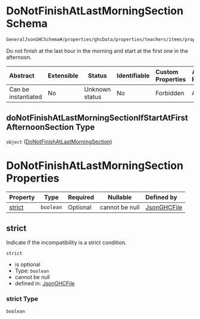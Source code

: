 # DoNotFinishAtLastMorningSection Schema

```txt
GeneralJsonGHCSchema#/properties/ghcData/properties/teachers/items/properties/settings/items/properties/incompatibilities/properties/doNotFinishAtLastMorningSectionIfStartAtFirstAfternoonSection
```

Do not finish at the last hour in the morning and start at the first one in the afternoon.


| Abstract            | Extensible | Status         | Identifiable | Custom Properties | Additional Properties | Access Restrictions | Defined In                                                         |
| :------------------ | ---------- | -------------- | ------------ | :---------------- | --------------------- | ------------------- | ------------------------------------------------------------------ |
| Can be instantiated | No         | Unknown status | No           | Forbidden         | Allowed               | none                | [ghc.schema.json\*](../out/ghc.schema.json "open original schema") |

## doNotFinishAtLastMorningSectionIfStartAtFirstAfternoonSection Type

`object` ([DoNotFinishAtLastMorningSection](ghc-properties-ghcdata-properties-teachers-teacher-properties-settings-periodsetting-properties-incompatibilities-properties-donotfinishatlastmorningsection-1.md))

# DoNotFinishAtLastMorningSection Properties

| Property          | Type      | Required | Nullable       | Defined by                                                                                                                                                                                                                                                                                                                                                                                                                |
| :---------------- | --------- | -------- | -------------- | :------------------------------------------------------------------------------------------------------------------------------------------------------------------------------------------------------------------------------------------------------------------------------------------------------------------------------------------------------------------------------------------------------------------------ |
| [strict](#strict) | `boolean` | Optional | cannot be null | [JsonGHCFile](ghc-properties-ghcdata-properties-teachers-teacher-properties-settings-periodsetting-properties-incompatibilities-properties-donotfinishatlastmorningsection-1-properties-strict.md "GeneralJsonGHCSchema#/properties/ghcData/properties/teachers/items/properties/settings/items/properties/incompatibilities/properties/doNotFinishAtLastMorningSectionIfStartAtFirstAfternoonSection/properties/strict") |

## strict

Indicate if the incompatibility is a strict condition.


`strict`

-   is optional
-   Type: `boolean`
-   cannot be null
-   defined in: [JsonGHCFile](ghc-properties-ghcdata-properties-teachers-teacher-properties-settings-periodsetting-properties-incompatibilities-properties-donotfinishatlastmorningsection-1-properties-strict.md "GeneralJsonGHCSchema#/properties/ghcData/properties/teachers/items/properties/settings/items/properties/incompatibilities/properties/doNotFinishAtLastMorningSectionIfStartAtFirstAfternoonSection/properties/strict")

### strict Type

`boolean`
